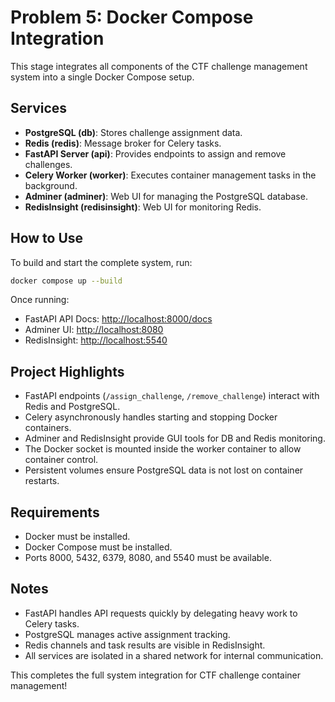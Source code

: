 # Problem 5: Docker Compose Integration

This stage integrates all components of the CTF challenge management system into a single Docker Compose setup.

## Services

- **PostgreSQL (db)**: Stores challenge assignment data.
- **Redis (redis)**: Message broker for Celery tasks.
- **FastAPI Server (api)**: Provides endpoints to assign and remove challenges.
- **Celery Worker (worker)**: Executes container management tasks in the background.
- **Adminer (adminer)**: Web UI for managing the PostgreSQL database.
- **RedisInsight (redisinsight)**: Web UI for monitoring Redis.

## How to Use

To build and start the complete system, run:

```bash
docker compose up --build
```

Once running:

- FastAPI API Docs: [http://localhost:8000/docs](http://localhost:8000/docs)
- Adminer UI: [http://localhost:8080](http://localhost:8080)
- RedisInsight: [http://localhost:5540](http://localhost:5540)

## Project Highlights

- FastAPI endpoints (`/assign_challenge`, `/remove_challenge`) interact with Redis and PostgreSQL.
- Celery asynchronously handles starting and stopping Docker containers.
- Adminer and RedisInsight provide GUI tools for DB and Redis monitoring.
- The Docker socket is mounted inside the worker container to allow container control.
- Persistent volumes ensure PostgreSQL data is not lost on container restarts.

## Requirements

- Docker must be installed.
- Docker Compose must be installed.
- Ports 8000, 5432, 6379, 8080, and 5540 must be available.

## Notes

- FastAPI handles API requests quickly by delegating heavy work to Celery tasks.
- PostgreSQL manages active assignment tracking.
- Redis channels and task results are visible in RedisInsight.
- All services are isolated in a shared network for internal communication.

This completes the full system integration for CTF challenge container management!


